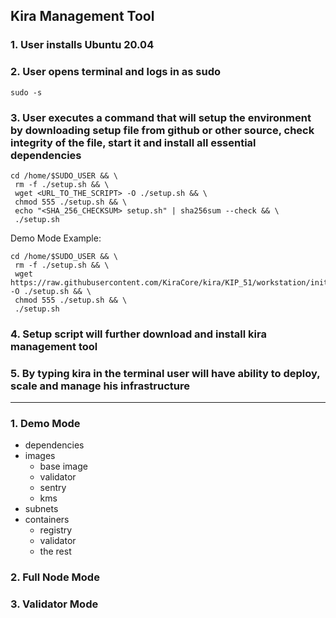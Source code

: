 ## Kira Management Tool

### 1. User installs Ubuntu 20.04

### 2. User opens terminal and logs in as sudo

```
sudo -s
```

### 3. User executes a command that will setup the environment by downloading setup file from github or other source, check integrity of the file, start it and install all essential dependencies

```
cd /home/$SUDO_USER && \
 rm -f ./setup.sh && \
 wget <URL_TO_THE_SCRIPT> -O ./setup.sh && \
 chmod 555 ./setup.sh && \
 echo "<SHA_256_CHECKSUM> setup.sh" | sha256sum --check && \
 ./setup.sh
```

Demo Mode Example:

```
cd /home/$SUDO_USER && \
 rm -f ./setup.sh && \
 wget https://raw.githubusercontent.com/KiraCore/kira/KIP_51/workstation/init.sh -O ./setup.sh && \
 chmod 555 ./setup.sh && \
 ./setup.sh
```

### 4. Setup script will further download and install kira management tool

### 5. By typing kira in the terminal user will have ability to deploy, scale and manage his infrastructure

---

### 1. Demo Mode

- dependencies
- images
  - base image
  - validator
  - sentry
  - kms
- subnets
- containers
  - registry
  - validator
  - the rest

### 2. Full Node Mode

### 3. Validator Mode
